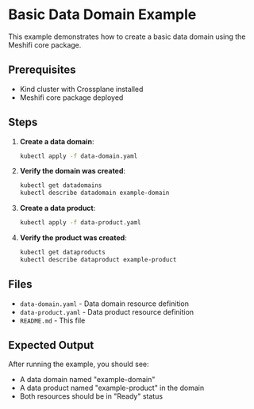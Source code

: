 # Basic Data Domain Example

This example demonstrates how to create a basic data domain using the Meshifi core package.

## Prerequisites

- Kind cluster with Crossplane installed
- Meshifi core package deployed

## Steps

1. **Create a data domain**:
   ```bash
   kubectl apply -f data-domain.yaml
   ```

2. **Verify the domain was created**:
   ```bash
   kubectl get datadomains
   kubectl describe datadomain example-domain
   ```

3. **Create a data product**:
   ```bash
   kubectl apply -f data-product.yaml
   ```

4. **Verify the product was created**:
   ```bash
   kubectl get dataproducts
   kubectl describe dataproduct example-product
   ```

## Files

- `data-domain.yaml` - Data domain resource definition
- `data-product.yaml` - Data product resource definition
- `README.md` - This file

## Expected Output

After running the example, you should see:
- A data domain named "example-domain"
- A data product named "example-product" in the domain
- Both resources should be in "Ready" status
